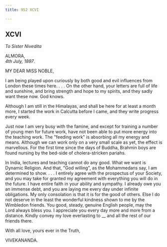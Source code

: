 ```yaml
---
title: 952 XCVI

---
```

  

  


## XCVI

*To Sister Nivedita*

ALMORA,  
*4th July, 1897*.

MY DEAR MISS NOBLE,

I am being played upon curiously by both good and evil influences from
London these times here. . . . On the other hand, your letters are full
of life and sunshine, and bring strength and hope to my spirits, and
they sadly want these now. God knows.

Although I am still in the Himalayas, and shall be here for at least a
month more, I started the work in Calcutta before I came, and they write
progress every week.

Just now I am very busy with the famine, and except for training a
number of young men for future work, have not been able to put more
energy into the teaching work. The "feeding work" is absorbing all my
energy and means. Although we can work only on a very small scale as
yet, the effect is marvellous. For the first time since the days of
Buddha, Brahmin boys are found nursing by the bed-side of
cholera-stricken pariahs.

In India, lectures and teaching cannot do any good. What we want is
Dynamic Religion. And that, "God willing", as the Mohammedans say, I am
determined to show. . . . I entirely agree with the prospectus of your
Society, and you may take for granted my agreement with everything you
will do in the future. I have entire faith in your ability and sympathy.
I already owe you an immense debt, and you are laying me every day under
infinite obligations. My only consolation is that it is for the good of
others. Else I do not deserve in the least the wonderful kindness shown
to me by the Wimbledon friends. You good, steady, genuine English
people, may the Lord always bless you. I appreciate you every day more
and more from a distance. Kindly convey my love everlasting to \_\_  and
all the rest of our friends there.

With all love, yours ever in the Truth,

VIVEKANANDA.